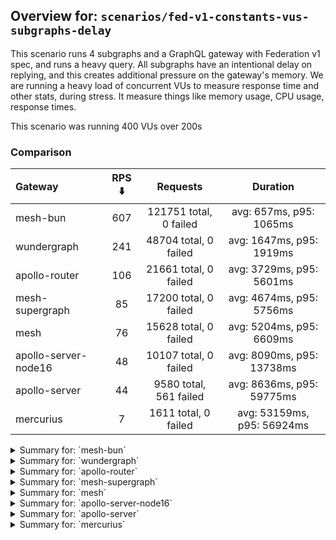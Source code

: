 ## Overview for: `scenarios/fed-v1-constants-vus-subgraphs-delay`


This scenario runs 4 subgraphs and a GraphQL gateway with Federation v1 spec, and runs a heavy query. All subgraphs have an intentional delay on replying, and this creates additional pressure on the gateway's memory. We are running a heavy load of concurrent VUs to measure response time and other stats, during stress. It measure things like memory usage, CPU usage, response times.


This scenario was running 400 VUs over 200s


### Comparison


| Gateway              | RPS ⬇️ |        Requests        |          Duration          |
| :------------------- | :----: | :--------------------: | :------------------------: |
| mesh-bun             |  607   | 121751 total, 0 failed |  avg: 657ms, p95: 1065ms   |
| wundergraph          |  241   | 48704 total, 0 failed  |  avg: 1647ms, p95: 1919ms  |
| apollo-router        |  106   | 21661 total, 0 failed  |  avg: 3729ms, p95: 5601ms  |
| mesh-supergraph      |   85   | 17200 total, 0 failed  |  avg: 4674ms, p95: 5756ms  |
| mesh                 |   76   | 15628 total, 0 failed  |  avg: 5204ms, p95: 6609ms  |
| apollo-server-node16 |   48   | 10107 total, 0 failed  | avg: 8090ms, p95: 13738ms  |
| apollo-server        |   44   | 9580 total, 561 failed | avg: 8636ms, p95: 59775ms  |
| mercurius            |   7    |  1611 total, 0 failed  | avg: 53159ms, p95: 56924ms |



<details>
  <summary>Summary for: `mesh-bun`</summary>

  **K6 Output**




```
     ✓ response code was 200
     ✗ no graphql errors
      ↳  0% — ✓ 0 / ✗ 121751
     ✗ valid response structure
      ↳  0% — ✓ 0 / ✗ 121751

     checks.........................: 33.33% ✓ 121751     ✗ 243502
     data_received..................: 116 MB 578 kB/s
     data_sent......................: 145 MB 721 kB/s
     http_req_blocked...............: avg=124.75µs min=1µs      med=2.1µs    max=85.2ms   p(90)=3µs      p(95)=3.8µs   
     http_req_connecting............: avg=115.87µs min=0s       med=0s       max=59.05ms  p(90)=0s       p(95)=0s      
     http_req_duration..............: avg=657.25ms min=247.9ms  med=596.94ms max=1.84s    p(90)=979.26ms p(95)=1.06s   
       { expected_response:true }...: avg=657.25ms min=247.9ms  med=596.94ms max=1.84s    p(90)=979.26ms p(95)=1.06s   
   ✓ http_req_failed................: 0.00%  ✓ 0          ✗ 121751
     http_req_receiving.............: avg=540.56µs min=12.6µs   med=26.5µs   max=277.5ms  p(90)=205.6µs  p(95)=353.9µs 
     http_req_sending...............: avg=141.08µs min=7.1µs    med=12µs     max=259.99ms p(90)=43.7µs   p(95)=169.55µs
     http_req_tls_handshaking.......: avg=0s       min=0s       med=0s       max=0s       p(90)=0s       p(95)=0s      
     http_req_waiting...............: avg=656.56ms min=247.81ms med=596.28ms max=1.83s    p(90)=978.44ms p(95)=1.06s   
     http_reqs......................: 121751 607.447108/s
     iteration_duration.............: avg=657.88ms min=248.14ms med=597.43ms max=1.9s     p(90)=979.96ms p(95)=1.06s   
     iterations.....................: 121751 607.447108/s
     vus............................: 400    min=400      max=400 
     vus_max........................: 400    min=400      max=400 
```


**Performance Overview**


<img src="https://imagedelivery.net/KYe9TScr4TldYHA48pczVg/2eaf0ad6-e8a5-4c90-2dcf-98bd1f9c2200/public" alt="Performance Overview" />


**HTTP Overview**


<img src="https://imagedelivery.net/KYe9TScr4TldYHA48pczVg/fa3458ef-2a5c-4517-9f01-bdf96728a500/public" alt="HTTP Overview" />


  </details>

<details>
  <summary>Summary for: `wundergraph`</summary>

  **K6 Output**




```
     ✓ response code was 200
     ✓ no graphql errors
     ✓ valid response structure

     checks.........................: 100.00% ✓ 146112     ✗ 0    
     data_received..................: 243 MB  1.2 MB/s
     data_sent......................: 58 MB   287 kB/s
     http_req_blocked...............: avg=328.98µs min=900ns  med=1.9µs  max=69.36ms  p(90)=2.8µs    p(95)=3.3µs   
     http_req_connecting............: avg=322.06µs min=0s     med=0s     max=69.34ms  p(90)=0s       p(95)=0s      
     http_req_duration..............: avg=1.64s    min=1.07s  med=1.64s  max=2.25s    p(90)=1.84s    p(95)=1.91s   
       { expected_response:true }...: avg=1.64s    min=1.07s  med=1.64s  max=2.25s    p(90)=1.84s    p(95)=1.91s   
   ✓ http_req_failed................: 0.00%   ✓ 0          ✗ 48704
     http_req_receiving.............: avg=748.2µs  min=13.6µs med=27.1µs max=260.33ms p(90)=217.79µs p(95)=363.19µs
     http_req_sending...............: avg=458.69µs min=5.6µs  med=10.4µs max=276.38ms p(90)=24.39µs  p(95)=110.78µs
     http_req_tls_handshaking.......: avg=0s       min=0s     med=0s     max=0s       p(90)=0s       p(95)=0s      
     http_req_waiting...............: avg=1.64s    min=1.07s  med=1.64s  max=2.25s    p(90)=1.84s    p(95)=1.91s   
     http_reqs......................: 48704   241.920564/s
     iteration_duration.............: avg=1.64s    min=1.07s  med=1.64s  max=2.26s    p(90)=1.84s    p(95)=1.92s   
     iterations.....................: 48704   241.920564/s
     vus............................: 220     min=220      max=400
     vus_max........................: 400     min=400      max=400
```


**Performance Overview**


<img src="https://imagedelivery.net/KYe9TScr4TldYHA48pczVg/6b04bca9-5a49-4aec-fa15-f5631e032400/public" alt="Performance Overview" />


**HTTP Overview**


<img src="https://imagedelivery.net/KYe9TScr4TldYHA48pczVg/0784bcd4-bea5-4f18-3e62-8c92243f0900/public" alt="HTTP Overview" />


  </details>

<details>
  <summary>Summary for: `apollo-router`</summary>

  **K6 Output**




```
     ✓ response code was 200
     ✗ no graphql errors
      ↳  99% — ✓ 21633 / ✗ 28
     ✗ valid response structure
      ↳  99% — ✓ 21633 / ✗ 28

     checks.........................: 99.91% ✓ 64927      ✗ 56   
     data_received..................: 108 MB 531 kB/s
     data_sent......................: 26 MB  127 kB/s
     http_req_blocked...............: avg=587.77µs min=1µs     med=2.4µs  max=73.44ms p(90)=3.6µs  p(95)=5.4µs 
     http_req_connecting............: avg=573.14µs min=0s      med=0s     max=61.32ms p(90)=0s     p(95)=0s    
     http_req_duration..............: avg=3.72s    min=1.27s   med=3.56s  max=10.19s  p(90)=4.77s  p(95)=5.6s  
       { expected_response:true }...: avg=3.72s    min=1.27s   med=3.56s  max=10.19s  p(90)=4.77s  p(95)=5.6s  
   ✓ http_req_failed................: 0.00%  ✓ 0          ✗ 21661
     http_req_receiving.............: avg=54.55µs  min=19.59µs med=49.4µs max=8.37ms  p(90)=73.7µs p(95)=80µs  
     http_req_sending...............: avg=165.57µs min=6.2µs   med=14.1µs max=24.42ms p(90)=27.7µs p(95)=33.4µs
     http_req_tls_handshaking.......: avg=0s       min=0s      med=0s     max=0s      p(90)=0s     p(95)=0s    
     http_req_waiting...............: avg=3.72s    min=1.27s   med=3.56s  max=10.19s  p(90)=4.77s  p(95)=5.6s  
     http_reqs......................: 21661  106.640314/s
     iteration_duration.............: avg=3.73s    min=1.27s   med=3.56s  max=10.19s  p(90)=4.77s  p(95)=5.6s  
     iterations.....................: 21661  106.640314/s
     vus............................: 34     min=34       max=400
     vus_max........................: 400    min=400      max=400
```


**Performance Overview**


<img src="https://imagedelivery.net/KYe9TScr4TldYHA48pczVg/8f17a347-d2d1-4508-c020-e35dbd2d4700/public" alt="Performance Overview" />


**HTTP Overview**


<img src="https://imagedelivery.net/KYe9TScr4TldYHA48pczVg/8d7c4660-1dea-47b3-3430-759d6f0ddf00/public" alt="HTTP Overview" />


  </details>

<details>
  <summary>Summary for: `mesh-supergraph`</summary>

  **K6 Output**




```
     ✓ response code was 200
     ✗ no graphql errors
      ↳  99% — ✓ 17141 / ✗ 59
     ✗ valid response structure
      ↳  0% — ✓ 0 / ✗ 17200

     checks.........................: 66.55% ✓ 34341     ✗ 17259
     data_received..................: 87 MB  429 kB/s
     data_sent......................: 20 MB  101 kB/s
     http_req_blocked...............: avg=1.92ms   min=1.2µs  med=2.4µs  max=213.55ms p(90)=3.7µs  p(95)=4.8µs 
     http_req_connecting............: avg=1.89ms   min=0s     med=0s     max=203.04ms p(90)=0s     p(95)=0s    
     http_req_duration..............: avg=4.67s    min=3.34s  med=4.52s  max=9.43s    p(90)=5.05s  p(95)=5.75s 
       { expected_response:true }...: avg=4.67s    min=3.34s  med=4.52s  max=9.43s    p(90)=5.05s  p(95)=5.75s 
   ✓ http_req_failed................: 0.00%  ✓ 0         ✗ 17200
     http_req_receiving.............: avg=64.66µs  min=23.7µs med=52.8µs max=12.54ms  p(90)=78.1µs p(95)=87.2µs
     http_req_sending...............: avg=463.88µs min=8.3µs  med=14µs   max=135.24ms p(90)=28.6µs p(95)=35.1µs
     http_req_tls_handshaking.......: avg=0s       min=0s     med=0s     max=0s       p(90)=0s     p(95)=0s    
     http_req_waiting...............: avg=4.67s    min=3.34s  med=4.52s  max=9.43s    p(90)=5.05s  p(95)=5.75s 
     http_reqs......................: 17200  85.305196/s
     iteration_duration.............: avg=4.67s    min=3.34s  med=4.52s  max=9.51s    p(90)=5.05s  p(95)=5.75s 
     iterations.....................: 17200  85.305196/s
     vus............................: 326    min=326     max=400
     vus_max........................: 400    min=400     max=400
```


**Performance Overview**


<img src="https://imagedelivery.net/KYe9TScr4TldYHA48pczVg/f9c3bcba-11de-4c5a-9026-1459c1543e00/public" alt="Performance Overview" />


**HTTP Overview**


<img src="https://imagedelivery.net/KYe9TScr4TldYHA48pczVg/608a84a9-7962-4e37-0947-53abb7acc700/public" alt="HTTP Overview" />


  </details>

<details>
  <summary>Summary for: `mesh`</summary>

  **K6 Output**




```
     ✓ response code was 200
     ✗ no graphql errors
      ↳  99% — ✓ 15606 / ✗ 22
     ✗ valid response structure
      ↳  99% — ✓ 15606 / ✗ 22

     checks.........................: 99.90% ✓ 46840    ✗ 44   
     data_received..................: 78 MB  383 kB/s
     data_sent......................: 19 MB  91 kB/s
     http_req_blocked...............: avg=2.69ms  min=1.5µs  med=2.8µs  max=291.46ms p(90)=4.2µs  p(95)=9.2µs  
     http_req_connecting............: avg=2.65ms  min=0s     med=0s     max=259.27ms p(90)=0s     p(95)=0s     
     http_req_duration..............: avg=5.2s    min=3.76s  med=5.03s  max=9.98s    p(90)=5.78s  p(95)=6.6s   
       { expected_response:true }...: avg=5.2s    min=3.76s  med=5.03s  max=9.98s    p(90)=5.78s  p(95)=6.6s   
   ✓ http_req_failed................: 0.00%  ✓ 0        ✗ 15628
     http_req_receiving.............: avg=95.37µs min=24.5µs med=60µs   max=48.14ms  p(90)=83.8µs p(95)=94.57µs
     http_req_sending...............: avg=1.98ms  min=9.9µs  med=15.8µs max=185.16ms p(90)=31.5µs p(95)=41.73µs
     http_req_tls_handshaking.......: avg=0s      min=0s     med=0s     max=0s       p(90)=0s     p(95)=0s     
     http_req_waiting...............: avg=5.2s    min=3.76s  med=5.03s  max=9.92s    p(90)=5.78s  p(95)=6.6s   
     http_reqs......................: 15628  76.59442/s
     iteration_duration.............: avg=5.2s    min=3.76s  med=5.03s  max=10.13s   p(90)=5.78s  p(95)=6.61s  
     iterations.....................: 15628  76.59442/s
     vus............................: 146    min=146    max=400
     vus_max........................: 400    min=400    max=400
```


**Performance Overview**


<img src="https://imagedelivery.net/KYe9TScr4TldYHA48pczVg/9d711497-fc8c-4da2-5d4c-2ce2c316b000/public" alt="Performance Overview" />


**HTTP Overview**


<img src="https://imagedelivery.net/KYe9TScr4TldYHA48pczVg/52c2009a-1395-486b-8993-f3dcbbf27200/public" alt="HTTP Overview" />


  </details>

<details>
  <summary>Summary for: `apollo-server-node16`</summary>

  **K6 Output**




```
     ✓ response code was 200
     ✗ no graphql errors
      ↳  70% — ✓ 7124 / ✗ 2983
     ✗ valid response structure
      ↳  70% — ✓ 7124 / ✗ 2983

     checks.........................: 80.32% ✓ 24355     ✗ 5966 
     data_received..................: 48 MB  233 kB/s
     data_sent......................: 12 MB  58 kB/s
     http_req_blocked...............: avg=2.69ms   min=1.4µs  med=2.6µs  max=130.41ms p(90)=4.2µs  p(95)=18.7µs  
     http_req_connecting............: avg=2.65ms   min=0s     med=0s     max=116.87ms p(90)=0s     p(95)=0s      
     http_req_duration..............: avg=8.08s    min=1.24s  med=7.65s  max=22.11s   p(90)=12.36s p(95)=13.73s  
       { expected_response:true }...: avg=8.08s    min=1.24s  med=7.65s  max=22.11s   p(90)=12.36s p(95)=13.73s  
   ✓ http_req_failed................: 0.00%  ✓ 0         ✗ 10107
     http_req_receiving.............: avg=74.9µs   min=26.2µs med=61.3µs max=15.85ms  p(90)=86.1µs p(95)=96.4µs  
     http_req_sending...............: avg=496.25µs min=8.9µs  med=15.4µs max=64.97ms  p(90)=33.1µs p(95)=107.77µs
     http_req_tls_handshaking.......: avg=0s       min=0s     med=0s     max=0s       p(90)=0s     p(95)=0s      
     http_req_waiting...............: avg=8.08s    min=1.24s  med=7.65s  max=22.11s   p(90)=12.36s p(95)=13.72s  
     http_reqs......................: 10107  48.972554/s
     iteration_duration.............: avg=8.09s    min=1.24s  med=7.66s  max=22.11s   p(90)=12.36s p(95)=13.78s  
     iterations.....................: 10107  48.972554/s
     vus............................: 68     min=68      max=400
     vus_max........................: 400    min=400     max=400
```


**Performance Overview**


<img src="https://imagedelivery.net/KYe9TScr4TldYHA48pczVg/ffdcf0ce-1ab5-47d4-a9ef-801361637f00/public" alt="Performance Overview" />


**HTTP Overview**


<img src="https://imagedelivery.net/KYe9TScr4TldYHA48pczVg/9a6803f4-f544-45cf-cde1-1c2e711b5100/public" alt="HTTP Overview" />


  </details>

<details>
  <summary>Summary for: `apollo-server`</summary>

  **K6 Output**




```
     ✗ response code was 200
      ↳  94% — ✓ 9019 / ✗ 561
     ✗ no graphql errors
      ↳  85% — ✓ 8200 / ✗ 1380
     ✗ valid response structure
      ↳  90% — ✓ 8200 / ✗ 819

     checks.........................: 90.20% ✓ 25419     ✗ 2760 
     data_received..................: 46 MB  214 kB/s
     data_sent......................: 11 MB  53 kB/s
     http_req_blocked...............: avg=6.94ms  min=1.5µs  med=3.3µs  max=317.16ms p(90)=176.95µs p(95)=65.08ms
     http_req_connecting............: avg=6.8ms   min=0s     med=0s     max=303.7ms  p(90)=86.91µs  p(95)=63.86ms
     http_req_duration..............: avg=8.63s   min=1.61s  med=4.61s  max=1m0s     p(90)=6.49s    p(95)=59.77s 
       { expected_response:true }...: avg=5.44s   min=1.61s  med=4.56s  max=59.49s   p(90)=5.76s    p(95)=6.32s  
   ✓ http_req_failed................: 5.85%  ✓ 561       ✗ 9019 
     http_req_receiving.............: avg=74.28µs min=0s     med=70µs   max=9.48ms   p(90)=100.7µs  p(95)=115.9µs
     http_req_sending...............: avg=1.38ms  min=10.8µs med=18.7µs max=137.3ms  p(90)=78.22µs  p(95)=2.01ms 
     http_req_tls_handshaking.......: avg=0s      min=0s     med=0s     max=0s       p(90)=0s       p(95)=0s     
     http_req_waiting...............: avg=8.63s   min=1.61s  med=4.61s  max=1m0s     p(90)=6.49s    p(95)=59.73s 
     http_reqs......................: 9580   44.465651/s
     iteration_duration.............: avg=8.64s   min=1.61s  med=4.62s  max=1m0s     p(90)=6.49s    p(95)=1m0s   
     iterations.....................: 9580   44.465651/s
     vus............................: 22     min=22      max=400
     vus_max........................: 400    min=400     max=400
```


**Performance Overview**


<img src="https://imagedelivery.net/KYe9TScr4TldYHA48pczVg/7c7aa12c-ac59-4470-1de7-1797db031900/public" alt="Performance Overview" />


**HTTP Overview**


<img src="https://imagedelivery.net/KYe9TScr4TldYHA48pczVg/596f37bf-ea11-4732-039d-1819c8322d00/public" alt="HTTP Overview" />


  </details>

<details>
  <summary>Summary for: `mercurius`</summary>

  **K6 Output**




```
     ✓ response code was 200
     ✓ no graphql errors
     ✓ valid response structure

     checks.........................: 100.00% ✓ 4833     ✗ 0    
     data_received..................: 8.1 MB  35 kB/s
     data_sent......................: 1.9 MB  8.3 kB/s
     http_req_blocked...............: avg=9.34ms  min=1.9µs  med=3.3µs  max=70.44ms p(90)=47.11ms p(95)=52.64ms
     http_req_connecting............: avg=9.21ms  min=0s     med=0s     max=65.95ms p(90)=46.62ms p(95)=52.32ms
     http_req_duration..............: avg=53.15s  min=29.19s med=56.47s max=57.12s  p(90)=56.86s  p(95)=56.92s 
       { expected_response:true }...: avg=53.15s  min=29.19s med=56.47s max=57.12s  p(90)=56.86s  p(95)=56.92s 
   ✓ http_req_failed................: 0.00%   ✓ 0        ✗ 1611 
     http_req_receiving.............: avg=80.51µs min=24.9µs med=73.9µs max=2.58ms  p(90)=100.8µs p(95)=111.1µs
     http_req_sending...............: avg=1.88ms  min=8.9µs  med=22.7µs max=41.01ms p(90)=12.55ms p(95)=14.38ms
     http_req_tls_handshaking.......: avg=0s      min=0s     med=0s     max=0s      p(90)=0s      p(95)=0s     
     http_req_waiting...............: avg=53.15s  min=29.19s med=56.47s max=57.12s  p(90)=56.86s  p(95)=56.92s 
     http_reqs......................: 1611    7.032207/s
     iteration_duration.............: avg=53.16s  min=29.19s med=56.47s max=57.16s  p(90)=56.86s  p(95)=56.92s 
     iterations.....................: 1611    7.032207/s
     vus............................: 6       min=6      max=400
     vus_max........................: 400     min=400    max=400
```


**Performance Overview**


<img src="https://imagedelivery.net/KYe9TScr4TldYHA48pczVg/7cd74df0-9cbc-4fac-06c3-fb4cd1a78f00/public" alt="Performance Overview" />


**HTTP Overview**


<img src="https://imagedelivery.net/KYe9TScr4TldYHA48pczVg/d536f919-a5ea-48dd-3fc1-8c7fa85d2500/public" alt="HTTP Overview" />


  </details>